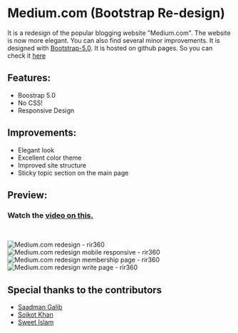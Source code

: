 # Medium.com (Bootstrap Re-design)
It is a redesign of the popular blogging website "Medium.com". The website is now more elegant. You can also find several minor improvements. It is designed with [Bootstrap-5.0](https://getbootstrap.com/). It is hosted on github pages. So you can check it [here](https://rir360.github.io/Medium.com-redesign/)

## Features:
* Boostrap 5.0
* No CSS!
* Responsive Design

## Improvements:
* Elegant look
* Excellent color theme
* Improved site structure
* Sticky topic section on the main page

## Preview:

### Watch the [video on this.](https://youtu.be/iwtuVF8A8so)

<p>
  <img src="" alt=""></img>
  <img src="" alt=""></img>
</p>

![Medium.com redesign - rir360](https://user-images.githubusercontent.com/50569315/126121747-74cef978-07da-48e1-81bb-ad9608604899.png)
![Medium.com redesign mobile responsive - rir360](https://user-images.githubusercontent.com/50569315/126121759-44e44d84-b251-4d0f-aa54-597ed973606e.png)
![Medium.com redesign membership page - rir360](https://user-images.githubusercontent.com/50569315/126140366-48968abd-05f8-4519-b98b-dfefc5061bae.png)
![Medium.com redesign write page - rir360](https://user-images.githubusercontent.com/50569315/126140378-ced23ade-ad47-438c-9f5b-ef4eca45fb6c.png)


## Special thanks to the contributors
* [Saadman Galib](https://github.com/saadman-galib)
* [Soikot Khan](https://github.com/soikatkhan61)
* [Sweet Islam](https://github.com/khalekur-zaman-sweet)
